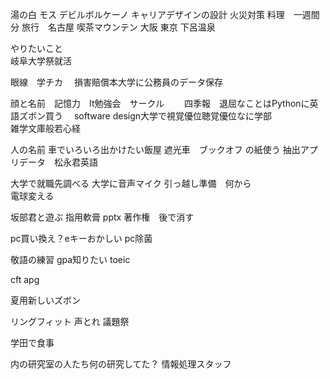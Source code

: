 湯の白
モス
デビルボルケーノ
キャリアデザインの設計
火災対策
料理　一週間分
旅行　名古屋
喫茶マウンテン
大阪
東京
下呂温泉

やりたいこと  
岐阜大学祭就活　

眼線　学チカ　
損害賠償本大学に公務員のデータ保存

顔と名前　記憶力　It勉強会　サークル　　
四季報　退屈なことはPythonに英語ズボン買う　
software design大学で視覚優位聴覚優位なに学部  
雑学文庫般若心経

人の名前
車でいろいろ出かけたい飯屋
遮光車　ブックオフ の紙使う
抽出アプリデータ　松永君英語

大学で就職先調べる
大学に音声マイク
引っ越し準備　何から  
電球変える

坂部君と遊ぶ
指用軟膏
pptx 著作権　後で消す

pc買い換え？eキーおかしい
pc除菌

敬語の練習
gpa知りたい
toeic

cft
apg

夏用新しいズボン

リングフィット
声とれ
議題祭

学田で食事

内の研究室の人たち何の研究してた？
情報処理スタッフ


